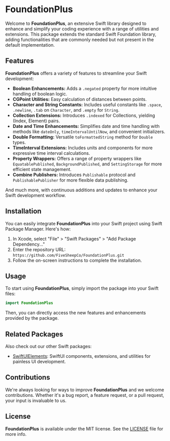 # FoundationPlus

Welcome to **FoundationPlus**, an extensive Swift library designed to enhance and simplify your coding experience with a
range of utilities and extensions. This package extends the standard Swift Foundation library, adding functionalities
that are commonly needed but not present in the default implementation.

## Features

**FoundationPlus** offers a variety of features to streamline your Swift development:

- **Boolean Enhancements:** Adds a `.negated` property for more intuitive handling of boolean logic.
- **CGPoint Utilities:** Easy calculation of distances between points.
- **Character and String Constants:** Includes useful constants like `.space`, `.newline`, `.tab` on `Character`, and
  `.empty` for `String`.
- **Collection Extensions:** Introduces `.indexed` for Collections, yielding (Index, Element) pairs.
- **Date and Time Enhancements:** Simplifies date and time handling with methods like `dateOnly`,
  `timeIntervalUntilNow`, and convenient initializers.
- **Double Formatting:** Versatile `toFormattedString` method for `Double` types.
- **TimeInterval Extensions:** Includes units and components for more expressive time interval calculations.
- **Property Wrappers:** Offers a range of property wrappers like `EquatablePublished`, `BackgroundPublished`, and
  `SettingStorage` for more efficient state management.
- **Combine Publishers:** Introduces `Publishable` protocol and `PublishablePublisher` for more flexible data
  publishing.

And much more, with continuous additions and updates to enhance your Swift development workflow.

## Installation

You can easily integrate **FoundationPlus** into your Swift project using Swift Package Manager. Here's how:

1. In Xcode, select "File" > "Swift Packages" > "Add Package Dependency..."
2. Enter the repository URL: `https://github.com/FiveSheepCo/FoundationPlus.git`
3. Follow the on-screen instructions to complete the installation.

## Usage

To start using **FoundationPlus**, simply import the package into your Swift files:

```swift
import FoundationPlus
```

Then, you can directly access the new features and enhancements provided by the package.

## Related Packages

Also check out our other Swift packages:
- [SwiftUIElements]: SwiftUI components, extensions, and utilities for painless UI development.

## Contributions

We're always looking for ways to improve **FoundationPlus** and we welcome contributions. Whether it's a bug report, a
feature request, or a pull request, your input is invaluable to us.

## License

**FoundationPlus** is available under the MIT license. See the [LICENSE](LICENSE.md) file for more info.

<!-- Links -->

[FoundationPlus]: https://github.com/FiveSheepCo/FoundationPlus
[SwiftUIElements]: https://github.com/FiveSheepCo/SwiftUIElements
